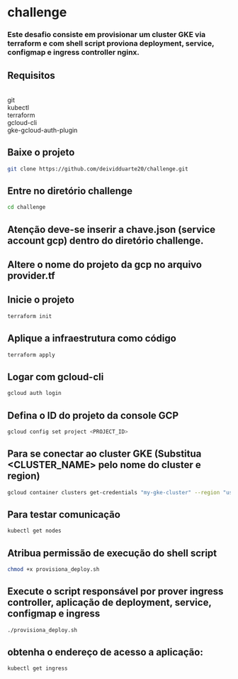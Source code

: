 # challenge

### Este desafio consiste em provisionar um cluster GKE via terraform e com shell script proviona deployment, service, configmap e ingress controller nginx.

## Requisitos


</br>git
</br>kubectl
</br>terraform
</br>gcloud-cli
</br>gke-gcloud-auth-plugin

## Baixe o projeto
```bash
git clone https://github.com/deividduarte20/challenge.git
```

## Entre no diretório challenge
```bash
cd challenge 
```

## Atenção deve-se inserir a chave.json (service account gcp) dentro do diretório challenge.
## Altere o nome do projeto da gcp no arquivo provider.tf 

## Inicie o projeto
```bash
terraform init
```

## Aplique a infraestrutura como código
```bash
terraform apply
```

## Logar com gcloud-cli
```bash
gcloud auth login
```

## Defina o ID do projeto da console GCP
```bash
gcloud config set project <PROJECT_ID>
```

## Para se conectar ao cluster GKE (Substitua <CLUSTER_NAME> pelo nome do cluster e region)
```bash
gcloud container clusters get-credentials "my-gke-cluster" --region "us-central1"
```

## Para testar comunicação 
```bash
kubectl get nodes
```

## Atribua permissão de execução do shell script
```bash
chmod +x provisiona_deploy.sh
```

## Execute o script responsável por prover ingress controller, aplicação de deployment, service, configmap e ingress
```bash
./provisiona_deploy.sh
```


## obtenha o endereço de acesso a aplicação:
```bash
kubectl get ingress 
```
